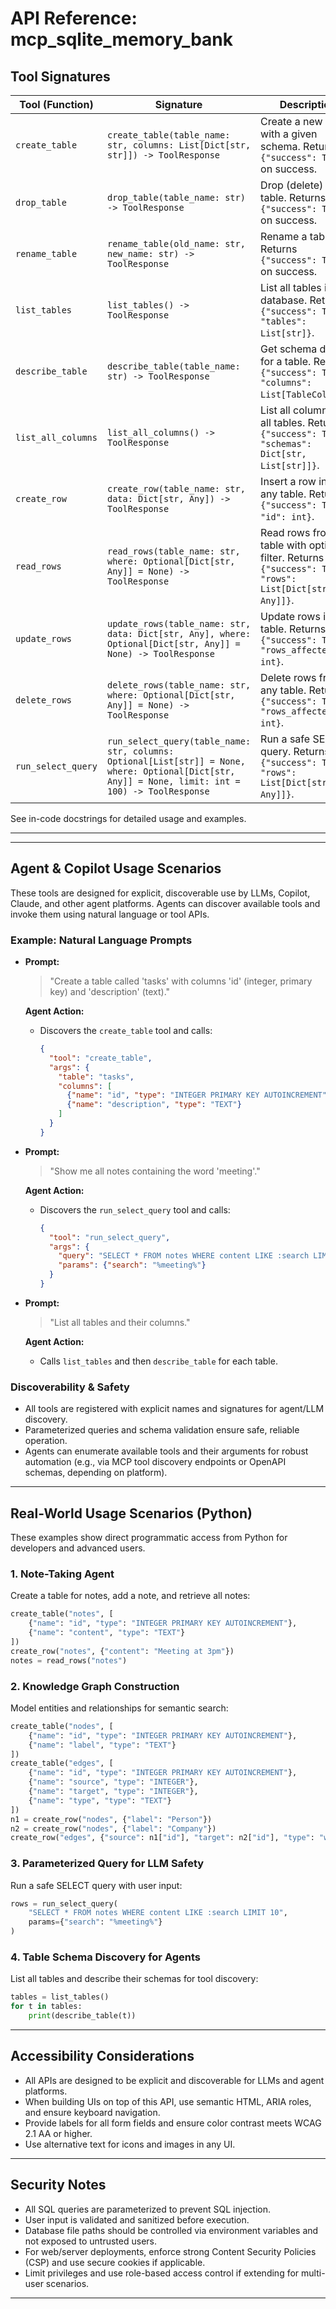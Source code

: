 # API Reference: mcp_sqlite_memory_bank

## Tool Signatures

| Tool (Function) | Signature | Description |
|-----------------|-----------|-------------|
| `create_table`    | `create_table(table_name: str, columns: List[Dict[str, str]]) -> ToolResponse`    | Create a new table with a given schema. Returns `{"success": True}` on success. |
| `drop_table`      | `drop_table(table_name: str) -> ToolResponse`                                      | Drop (delete) a table. Returns `{"success": True}` on success. |
| `rename_table`    | `rename_table(old_name: str, new_name: str) -> ToolResponse`                        | Rename a table. Returns `{"success": True}` on success. |
| `list_tables`     | `list_tables() -> ToolResponse`                                                    | List all tables in the database. Returns `{"success": True, "tables": List[str]}`. |
| `describe_table`  | `describe_table(table_name: str) -> ToolResponse`                                  | Get schema details for a table. Returns `{"success": True, "columns": List[TableColumn]}`. |
| `list_all_columns`| `list_all_columns() -> ToolResponse`                                               | List all columns for all tables. Returns `{"success": True, "schemas": Dict[str, List[str]]}`. |
| `create_row`      | `create_row(table_name: str, data: Dict[str, Any]) -> ToolResponse`                 | Insert a row into any table. Returns `{"success": True, "id": int}`. |
| `read_rows`       | `read_rows(table_name: str, where: Optional[Dict[str, Any]] = None) -> ToolResponse`| Read rows from any table with optional filter. Returns `{"success": True, "rows": List[Dict[str, Any]]}`. |
| `update_rows`     | `update_rows(table_name: str, data: Dict[str, Any], where: Optional[Dict[str, Any]] = None) -> ToolResponse` | Update rows in any table. Returns `{"success": True, "rows_affected": int}`. |
| `delete_rows`     | `delete_rows(table_name: str, where: Optional[Dict[str, Any]] = None) -> ToolResponse`| Delete rows from any table. Returns `{"success": True, "rows_affected": int}`. |
| `run_select_query`| `run_select_query(table_name: str, columns: Optional[List[str]] = None, where: Optional[Dict[str, Any]] = None, limit: int = 100) -> ToolResponse` | Run a safe SELECT query. Returns `{"success": True, "rows": List[Dict[str, Any]]}`. |

See in-code docstrings for detailed usage and examples.

---

---


## Agent & Copilot Usage Scenarios

These tools are designed for explicit, discoverable use by LLMs, Copilot, Claude, and other agent platforms. Agents can discover available tools and invoke them using natural language or tool APIs.

### Example: Natural Language Prompts

- **Prompt:**
  > "Create a table called 'tasks' with columns 'id' (integer, primary key) and 'description' (text)."
  
  **Agent Action:**
  - Discovers the `create_table` tool and calls:
    ```json
    {
      "tool": "create_table",
      "args": {
        "table": "tasks",
        "columns": [
          {"name": "id", "type": "INTEGER PRIMARY KEY AUTOINCREMENT"},
          {"name": "description", "type": "TEXT"}
        ]
      }
    }
    ```

- **Prompt:**
  > "Show me all notes containing the word 'meeting'."
  
  **Agent Action:**
  - Discovers the `run_select_query` tool and calls:
    ```json
    {
      "tool": "run_select_query",
      "args": {
        "query": "SELECT * FROM notes WHERE content LIKE :search LIMIT 10",
        "params": {"search": "%meeting%"}
      }
    }
    ```

- **Prompt:**
  > "List all tables and their columns."
  
  **Agent Action:**
  - Calls `list_tables` and then `describe_table` for each table.

### Discoverability & Safety
- All tools are registered with explicit names and signatures for agent/LLM discovery.
- Parameterized queries and schema validation ensure safe, reliable operation.
- Agents can enumerate available tools and their arguments for robust automation (e.g., via MCP tool discovery endpoints or OpenAPI schemas, depending on platform).

---

## Real-World Usage Scenarios (Python)

These examples show direct programmatic access from Python for developers and advanced users.

### 1. Note-Taking Agent
Create a table for notes, add a note, and retrieve all notes:
```python
create_table("notes", [
    {"name": "id", "type": "INTEGER PRIMARY KEY AUTOINCREMENT"},
    {"name": "content", "type": "TEXT"}
])
create_row("notes", {"content": "Meeting at 3pm"})
notes = read_rows("notes")
```

### 2. Knowledge Graph Construction
Model entities and relationships for semantic search:
```python
create_table("nodes", [
    {"name": "id", "type": "INTEGER PRIMARY KEY AUTOINCREMENT"},
    {"name": "label", "type": "TEXT"}
])
create_table("edges", [
    {"name": "id", "type": "INTEGER PRIMARY KEY AUTOINCREMENT"},
    {"name": "source", "type": "INTEGER"},
    {"name": "target", "type": "INTEGER"},
    {"name": "type", "type": "TEXT"}
])
n1 = create_row("nodes", {"label": "Person"})
n2 = create_row("nodes", {"label": "Company"})
create_row("edges", {"source": n1["id"], "target": n2["id"], "type": "works_at"})
```

### 3. Parameterized Query for LLM Safety
Run a safe SELECT query with user input:
```python
rows = run_select_query(
    "SELECT * FROM notes WHERE content LIKE :search LIMIT 10",
    params={"search": "%meeting%"}
)
```

### 4. Table Schema Discovery for Agents
List all tables and describe their schemas for tool discovery:
```python
tables = list_tables()
for t in tables:
    print(describe_table(t))
```

---

## Accessibility Considerations

- All APIs are designed to be explicit and discoverable for LLMs and agent platforms.
- When building UIs on top of this API, use semantic HTML, ARIA roles, and ensure keyboard navigation.
- Provide labels for all form fields and ensure color contrast meets WCAG 2.1 AA or higher.
- Use alternative text for icons and images in any UI.

---

## Security Notes

- All SQL queries are parameterized to prevent SQL injection.
- User input is validated and sanitized before execution.
- Database file paths should be controlled via environment variables and not exposed to untrusted users.
- For web/server deployments, enforce strong Content Security Policies (CSP) and use secure cookies if applicable.
- Limit privileges and use role-based access control if extending for multi-user scenarios.

---
